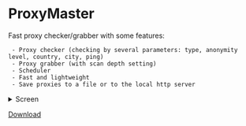 # ProxyMaster

Fast proxy checker/grabber with some features:

```
 - Proxy checker (checking by several parameters: type, anonymity level, country, city, ping)
 - Proxy grabber (with scan depth setting)
 - Scheduler
 - Fast and lightweight
 - Save proxies to a file or to the local http server
```

<details>
<summary>Screen</summary>



</details>

[Download](https://github.com/wanips7/ProxyMaster/releases/latest)

